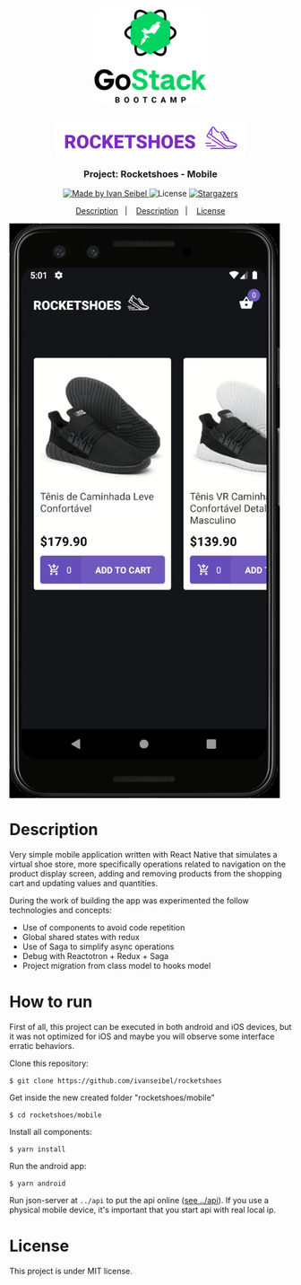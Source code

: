 <h1 align="center">
    <img alt="GoStack" src="https://github.com/ivanseibel/assets/blob/master/img/gostack10/bootcamp-header.png?raw=true" width="200px" />
</h1>

<h3 align="center">
  <img src="https://github.com/ivanseibel/assets/blob/master/img/rocketshoes/logo-purple-342x65.png?raw=true" alt="Rocketshoes logo" style="border-radius: 2px;">
  <p>
    Project: Rocketshoes - Mobile
  </p>
</h3>

<p align="center">
  <a href="https://github.com/ivanseibel">
    <img alt="Made by Ivan Seibel" src="https://img.shields.io/badge/Made%20by-Ivan%20Seibel-blue">
  </a>

  <img alt="License" src="https://img.shields.io/github/license/ivanseibel/gostack10-challenge01?color=blue">

  <a href="https://github.com/ivanseibel/gostack10-challenge01/stargazers">
    <img alt="Stargazers" src="https://img.shields.io/github/stars/ivanseibel/rocketshoes">
  </a>
</p>

<p align="center">
  <a href="#description">Description</a>&nbsp;&nbsp;&nbsp;|&nbsp;&nbsp;&nbsp;
  <a href="#demo">Description</a>&nbsp;&nbsp;&nbsp;|&nbsp;&nbsp;&nbsp;
  <a href="#license">License</a>
</p>

<img align="center" src="https://github.com/ivanseibel/assets/blob/master/img/rocketshoes/rocketshoes-mobile-demo.gif?raw=true" alt="Rocketshoes Mobile App Demo">

# Description

Very simple mobile application written with React Native that simulates a virtual shoe store, more specifically operations related to navigation on the product display screen, adding and removing products from the shopping cart and updating values and quantities.

During the work of building the app was experimented the follow technologies and concepts:

- Use of components to avoid code repetition
- Global shared states with redux
- Use of Saga to simplify async operations
- Debug with Reactotron + Redux + Saga
- Project migration from class model to hooks model

# How to run

First of all, this project can be executed in both android and iOS devices, but it was not optimized for iOS and maybe you will observe some interface erratic behaviors.

Clone this repository:
```
$ git clone https://github.com/ivanseibel/rocketshoes
```

Get inside the new created folder "rocketshoes/mobile"
```
$ cd rocketshoes/mobile
```

Install all components:
```
$ yarn install
```

Run the android app:
```
$ yarn android
```


Run json-server at `../api` to put the api online ([see ../api](https://github.com/ivanseibel/rocketshoes/tree/master/api)). If you use a physical mobile device, it's important that you start api with real local ip.



# License

This project is under MIT license.

